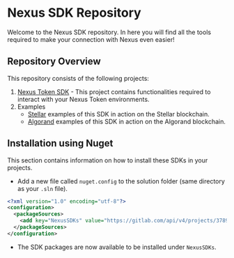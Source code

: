 # Nexus SDK Repository

Welcome to the Nexus SDK repository. In here you will find all the tools required to make your connection with Nexus even easier!

## Repository Overview

This repository consists of the following projects:

1. [Nexus Token SDK](./Nexus.Token.SDK) - This project contains functionalities required to interact with your Nexus Token environments.
2. Examples
    - [Stellar](../Nexus.Token.Stellar.Examples) examples of this SDK in action on the Stellar blockchain.
    - [Algorand](../Nexus.Token.Algorand.Examples) examples of this SDK in action on the Algorand blockchain.

## Installation using Nuget

This section contains information on how to install these SDKs in your projects.

- Add a new file called `nuget.config` to the solution folder (same directory as your `.sln` file).

```xml
<?xml version="1.0" encoding="utf-8"?>
<configuration>
  <packageSources>
    <add key="NexusSDKs" value="https://gitlab.com/api/v4/projects/37897064/packages/nuget/index.json" />
  </packageSources>
</configuration>
```

- The SDK packages are now available to be installed under `NexusSDKs`.